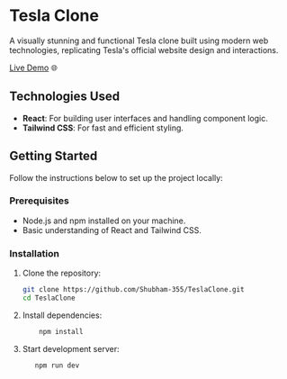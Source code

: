 # Tesla Clone

A visually stunning and functional Tesla clone built using modern web technologies, replicating Tesla's official website design and interactions.

[Live Demo](https://shubhamtesla.netlify.app/) 🌐

## Technologies Used

- **React**: For building user interfaces and handling component logic.
- **Tailwind CSS**: For fast and efficient styling.


## Getting Started

Follow the instructions below to set up the project locally:

### Prerequisites

- Node.js and npm installed on your machine.
- Basic understanding of React and Tailwind CSS.

### Installation

1. Clone the repository:
   ```bash
   git clone https://github.com/Shubham-355/TeslaClone.git
   cd TeslaClone

2. Install dependencies:
    ```bash
        npm install

3. Start development server:
     ```bash
        npm run dev
